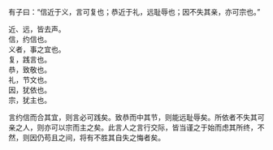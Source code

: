 有子曰：“信近于义，言可复也；恭近于礼，远耻辱也；因不失其亲，亦可宗也。”   

近、远，皆去声。  
信，约信也。   
义者，事之宜也。  
复，践言也。   
恭，致敬也。   
礼，节文也。   
因，犹依也。   
宗，犹主也。  

言约信而合其宜，则言必可践矣。致恭而中其节，则能远耻辱矣。所依者不失其可亲之人，则亦可以宗而主之矣。此言人之言行交际，皆当谨之于始而虑其所终，不然，则因仍苟且之间，将有不胜其自失之悔者矣。
